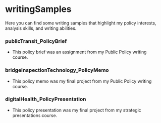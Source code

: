 # writingSamples
Here you can find some writing samples that highlight my policy interests, analysis skills, and writing abilities.

### publicTransit_PolicyBrief
* This policy brief was an assignment from my Public Policy writing course.

### bridgeInspectionTechnology_PolicyMemo
* This policy memo was my final project from my Public Policy writing course.

### digitalHealth_PolicyPresentation
* This policy presentation was my final project from my strategic presentations course.
